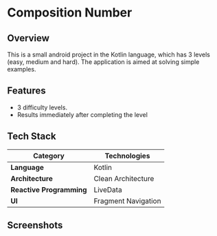 # Composition Number

## Overview
This is a small android project in the Kotlin language, which has 3 levels (easy, medium and hard). The application is aimed at solving simple examples.

## Features
- 3 difficulty levels.
- Results immediately after completing the level

## Tech Stack
| **Category**             | **Technologies**                  |
|--------------------------|-----------------------------------|
| **Language**             | Kotlin                            |
| **Architecture**         | Clean Architecture                |
| **Reactive Programming** | LiveData                          |
| **UI**                   | Fragment Navigation               |

## Screenshots
